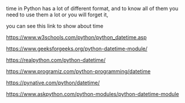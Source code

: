 time in Python has a lot of different format, and to know all of them you need to use them a lot or you will forget it,

you can see this link to show about time

https://www.w3schools.com/python/python_datetime.asp

https://www.geeksforgeeks.org/python-datetime-module/

https://realpython.com/python-datetime/

https://www.programiz.com/python-programming/datetime

https://pynative.com/python/datetime/

https://www.askpython.com/python-modules/python-datetime-module

